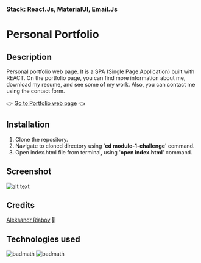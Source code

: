 

<h3>Stack: React.Js, MaterialUI, Email.Js </h3> 


# Personal Portfolio

## Description 
Personal portfolio web page. It is a SPA (Single Page Application) built with REACT. On the portfolio page, you can find more information about me, download my resume, and see some of my work. Also, you can contact me using the contact form.

:point_right: [Go to Portfolio web page](https://aleksandrriabov.github.io/portfolio/#/portfolio/) :point_left:

## Installation
  1. Clone the repository.
  2. Navigate to cloned directory using '__cd module-1-challenge__' command.
  3. Open index.html file from terminal, using '__open index.html__' command.

## Screenshot
![alt text](https://user-images.githubusercontent.com/61385379/213051961-db19b4ac-dfde-4ffd-855c-6dd5453becf5.png)


## Credits
[Aleksandr Riabov](https://github.com/AleksandrRiabov) :clap:

## Technologies used
![badmath](https://img.shields.io/badge/-CSS-blue)
![badmath](https://img.shields.io/badge/-HTML-blue)
